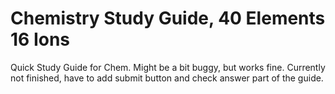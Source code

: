 # Chemistry Study Guide, 40 Elements 16 Ions 

Quick Study Guide for Chem. Might be a bit buggy, but works fine. Currently not finished, have to add submit button and check answer part of the guide.
